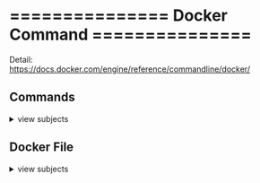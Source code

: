 # ===============  Docker Command  ===============  
Detail:  
https://docs.docker.com/engine/reference/commandline/docker/


## Commands
<details>
<summary>view subjects</summary>

- Install Docker package
```shell
yum install -y docker
```

- Start Docker service
```shell
systemctl start docker
```

- Auto start Docker when reboot
```shell
systemctl enable docker
```

- Version check
```shell
docker -v
```

- Search the Docker image name from Docker hub
```shell
docker search [ubuntu] -f is-official=true
```

- Download the image
```shell
docker pull [ubuntu]
```

- List images in local
```shell
docker images
```

- Run the image and go in the container's terminal
```shell
docker run -it [ubuntu] /bin/bash
```

- Check all the Docker services
```shell
docker ps -a
```

- Exit and close the container
```shell
exit
```

- Exit but container keep alive
```ctrl + p``` + ```ctrl + q```

- Run a docker container
```shell
docker run [hello-world]
```
</details>


## Docker File
<details>
<summary>view subjects</summary>

</details>